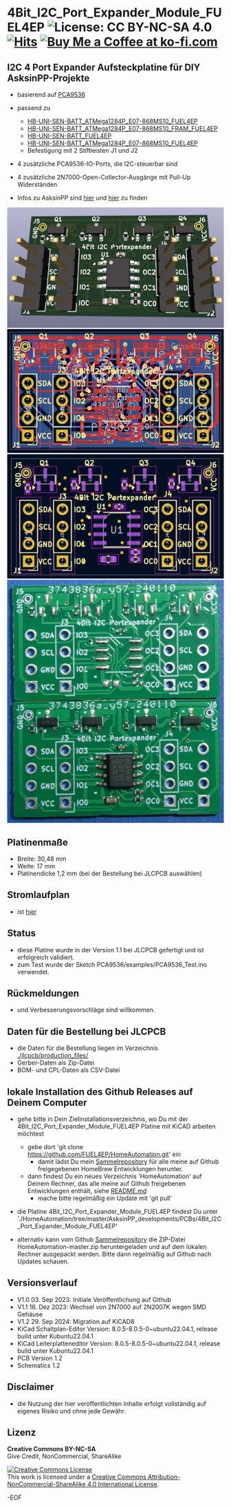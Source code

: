 # 4Bit_I2C_Port_Expander_Module_FUEL4EP ![License: CC BY-NC-SA 4.0](https://img.shields.io/badge/License-CC%20BY--NC--SA%204.0-lightgrey.svg)[![Hits](https://hits.seeyoufarm.com/api/count/incr/badge.svg?url=https%3A%2F%2Fgithub.com%2FFUEL4EP%2FHomeAutomation%2Ftree%2Fmaster%2FAsksinPP_developments%2FPCBs%4Bit_I2C_Port_Expander_Module_FUEL4EP&count_bg=%2379C83D&title_bg=%23555555&icon=&icon_color=%23E7E7E7&title=hits&edge_flat=false)](https://hits.seeyoufarm.com) <a href='https://ko-fi.com/FUEL4EP' target='_blank'><img height='20' style='border:0px;height:20px;' src='https://cdn.ko-fi.com/cdn/kofi1.png?v=2' border='0' alt='Buy Me a Coffee at ko-fi.com' /></a>


## I2C 4 Port Expander Aufsteckplatine für DIY AsksinPP-Projekte

- basierend auf [PCA9536](https://www.mouser.de/datasheet/2/302/PCA9536-3139488.pdf)

- passend zu
	* [HB-UNI-SEN-BATT_ATMega1284P_E07-868MS10_FUEL4EP](https://github.com/FUEL4EP/HomeAutomation/tree/master/AsksinPP_developments/PCBs/HB-UNI-SEN-BATT_ATMega1284P_E07-868MS10_FUEL4EP)
	* [HB-UNI-SEN-BATT_ATMega1284P_E07-868MS10_FRAM_FUEL4EP](https://github.com/FUEL4EP/HomeAutomation/tree/master/AsksinPP_developments/PCBs/HB-UNI-SEN-BATT_ATMega1284P_E07-868MS10_FRAM_FUEL4EP)
	* [HB-UNI-SEN-BATT_FUEL4EP](https://github.com/FUEL4EP/HomeAutomation/tree/master/AsksinPP_developments/PCBs/HB-UNI-SEN-BATT_FUEL4EP)
	* [HB-UNI-SEN-BATT_ATMega1284P_E07-868MS10_FUEL4EP](https://github.com/FUEL4EP/HomeAutomation/tree/master/AsksinPP_developments/PCBs/HB-UNI-SEN-BATT_ATMega1284P_E07-868MS10_FUEL4EP)
	* Befestigung mit 2 Stiftleisten J1 und J2
	
- 4 zusätzliche PCA9536-IO-Ports, die I2C-steuerbar sind
- 4 zusätzliche 2N7000-Open-Collector-Ausgänge mit Pull-Up Widerständen

- Infos zu AsksinPP sind [hier](https://asksinpp.de) und [hier](https://asksinpp.de/Grundlagen/01_hardware.html#verdrahtung) zu finden

![pic](PNGs/4Bit_I2C_Port_Expander_Module_FUEL4EP_PCB_3D_top.png)
![pic](PNGs/4Bit_I2C_Port_Expander_Module_FUEL4EP_PCB_KiCAD.png)
![pic](PNGs/4Bit_I2C_Port_Expander_Module_FUEL4EP_top_silkscreen.png)
![pic](Pictures_of_JLCPCB_prototypes/4Bit_I2C_Port_Expander_Module_FUEL4EP_PCB_top_JLCPCB_assembled_prototype_V1.1.png)


## Platinenmaße

- Breite: 30,48 mm
- Weite: 17 mm
- Platinendicke 1,2 mm (bei der Bestellung bei JLCPCB auswählen)

## Stromlaufplan

- ist [hier](./Schematics/4Bit_I2C_Port_Expander_Module_FUEL4EP.pdf)

## Status

- diese Platine wurde in der Version 1.1 bei JLCPCB gefertigt und ist erfolgreich validiert.
- zum Test wurde der Sketch PCA9536/examples/PCA9536_Test.ino verwendet.


## Rückmeldungen

- und Verbesserungsvorschläge sind willkommen.

## Daten für die Bestellung bei JLCPCB

- die Daten für die Bestellung liegen im Verzeichnis [./jlcpcb/production_files/](./jlcpcb/production_files/)
- Gerber-Daten als Zip-Datei
- BOM- und CPL-Daten als CSV-Datei

## lokale Installation des Github Releases auf Deinem Computer

- gehe bitte in Dein Zielinstallationsverzeichnis, wo Du mit der 4Bit_I2C_Port_Expander_Module_FUEL4EP Platine mit KiCAD arbeiten möchtest

  - gebe dort 'git clone https://github.com/FUEL4EP/HomeAutomation.git' ein
	  + damit lädst Du mein [Sammelrepository](https://github.com/FUEL4EP/HomeAutomation) für alle meine auf Github freigegebenen HomeBrew Entwicklungen herunter.
  - dann findest Du ein neues Verzeichnis 'HomeAutomation' auf Deinem Rechner, das alle meine auf Github freigebenen Entwicklungen enthält, siehe [README.md](https://github.com/FUEL4EP/HomeAutomation/blob/master/README.md)
  	+ mache bitte regelmäßig ein Update mit 'git pull'
 -	die Platine 4Bit_I2C_Port_Expander_Module_FUEL4EP findest Du unter './HomeAutomation/tree/master/AsksinPP_developments/PCBs/4Bit_I2C_Port_Expander_Module_FUEL4EP'
 
- alternativ kann vom Github [Sammelrepository](https://github.com/FUEL4EP/HomeAutomation) die ZIP-Datei HomeAutomation-master.zip heruntergeladen und auf dem lokalen Rechner ausgepackt werden. Bitte dann regelmäßig auf Github nach Updates schauen.


## Versionsverlauf

-   V1.0 03. Sep 2023: Initiale Veröffentlichung auf Github
-	V1.1 16. Dez 2023: Wechsel von 2N7000 auf 2N2007K wegen SMD Gehäuse
-	V1.2 29. Sep 2024: Migration auf KiCAD8
- KiCad Schaltplan-Editor Version: 8.0.5-8.0.5-0~ubuntu22.04.1, release build
 unter Kubuntu22.04.1
- KiCad Leiterplatteneditor Version: 8.0.5-8.0.5-0~ubuntu22.04.1, release build
 unter Kubuntu22.04.1
- PCB Version 1.2
- Schematics  1.2

## Disclaimer

-   die Nutzung der hier veröffentlichten Inhalte erfolgt vollständig auf eigenes Risiko und ohne jede Gewähr.


## Lizenz 

**Creative Commons BY-NC-SA**<br>
Give Credit, NonCommercial, ShareAlike

<a rel="license" href="http://creativecommons.org/licenses/by-nc-sa/4.0/"><img alt="Creative Commons License" style="border-width:0" src="https://i.creativecommons.org/l/by-nc-sa/4.0/88x31.png" /></a><br />This work is licensed under a <a rel="license" href="http://creativecommons.org/licenses/by-nc-sa/4.0/">Creative Commons Attribution-NonCommercial-ShareAlike 4.0 International License</a>.


-EOF
	

